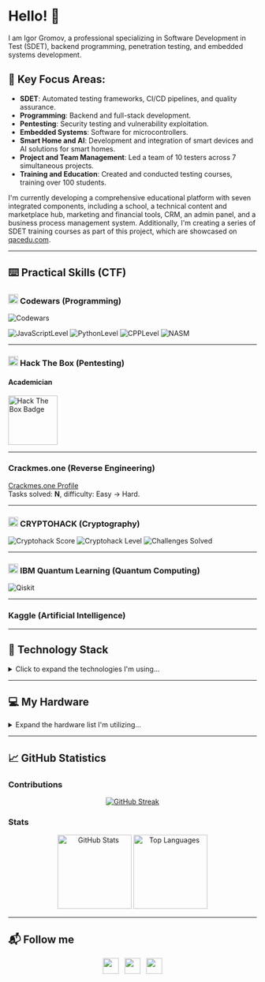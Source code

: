 # Hello! 👋

I am Igor Gromov, a professional specializing in Software Development in Test (SDET), backend programming, penetration testing, and embedded systems development.

## 🌟 Key Focus Areas:
- **SDET**: Automated testing frameworks, CI/CD pipelines, and quality assurance.
- **Programming**: Backend and full-stack development.
- **Pentesting**: Security testing and vulnerability exploitation.
- **Embedded Systems**: Software for microcontrollers.
- **Smart Home and AI**: Development and integration of smart devices and AI solutions for smart homes.
- **Project and Team Management**: Led a team of 10 testers across 7 simultaneous projects.
- **Training and Education**: Created and conducted testing courses, training over 100 students.

I'm currently developing a comprehensive educational platform with seven integrated components, including a school, a technical content and marketplace hub, marketing and financial tools, CRM, an admin panel, and a business process management system. Additionally, I'm creating a series of SDET training courses as part of this project, which are showcased on [qacedu.com](https://qacedu.com).

---

## ⌨️ Practical Skills (CTF) 

<h3> <img height="20" width="20" src="https://cdn.simpleicons.org/codewars"/> Codewars (Programming) </h3>
<img src="https://www.codewars.com/users/antivariant/badges/small" alt="Codewars">

![JavaScriptLevel](https://img.shields.io/badge/JavaScript-6_kyu-blue?logo=javascript)
![PythonLevel](https://img.shields.io/badge/Python-6_kyu-blue?logo=python)
![CPPLevel](https://img.shields.io/badge/C++-6_kyu-blue?logo=cplusplus)
![NASM](https://img.shields.io/badge/NASM(Assembler)-7_kyu-blue?logo=intel)


---

### <img height="20" width="20" src="https://cdn.simpleicons.org/hackthebox" /> Hack The Box (Pentesting)
#### Academician
<img src="https://academy.hackthebox.com/storage/badges/academician.png" alt="Hack The Box Badge" width="100">


---

### Crackmes.one (Reverse Engineering)
[Crackmes.one Profile](https://crackmes.one/user/antivariantum)  
Tasks solved: **N**, difficulty: Easy → Hard.

---

### <img height="20" width="20" src="https://cryptohack.org/static/favicon/favicon-32x32.png"> CRYPTOHACK (Cryptography)
![Cryptohack Score](https://img.shields.io/badge/dynamic/json?color=blue&label=Cryptohack%20Score&query=$.score&url=https://cryptohack.org/api/user/antivariant/&style=for-the-badge)
![Cryptohack Level](https://img.shields.io/badge/dynamic/json?color=yellow&label=Level&query=$.level&url=https://cryptohack.org/api/user/antivariant/&style=for-the-badge)
![Challenges Solved](https://img.shields.io/badge/dynamic/json?color=green&label=Challenges%20Solved&query=$.solved_challenges.length&url=https://cryptohack.org/api/user/antivariant/&style=for-the-badge)

---

### <img height="20" width="20" src="https://learning.quantum.ibm.com/favicon.ico"> IBM Quantum Learning (Quantum Computing)
![Qiskit](https://img.shields.io/badge/Qiskit-%236929C4.svg?style=for-the-badge&logo=Qiskit&logoColor=white)



---

### Kaggle (Artificial Intelligence)
<!-- **NLP Chatbot**: Implemented a chatbot using Python and spaCy.
 **AI for Security**: Built a TensorFlow-based model to identify vulnerabilities. -->

---

## 🔧 Technology Stack

<details>
<summary>Click to expand the technologies I'm using...</summary> 

A detailed list of technologies I currently use in my projects.

### Programming Languages 
![JavaScript](https://img.shields.io/badge/javascript-%23323330.svg?style=for-the-badge&logo=javascript&logoColor=%23F7DF1E)
![Python](https://img.shields.io/badge/python-3670A0?style=for-the-badge&logo=python&logoColor=ffdd54)
![Java](https://img.shields.io/badge/java-%23ED8B00.svg?style=for-the-badge&logo=openjdk&logoColor=white)
![C++](https://img.shields.io/badge/c++-%2300599C.svg?style=for-the-badge&logo=c%2B%2B&logoColor=white) 
![C#](https://img.shields.io/badge/c%23-%23239120.svg?style=for-the-badge&logo=csharp&logoColor=white)

---

### Low Level Programming (Assembler)
- **CPU**: x86_64 (NASM, MASM), ARM8 (Clang) 
- **MCU**: ESP32, ESP8266, STM32, ATmega328P, nRF52840

---

### Testing Frameworks and Utilities
![Jest](https://img.shields.io/badge/-jest-%23C21325?style=for-the-badge&logo=jest&logoColor=white)
![Selenium](https://img.shields.io/badge/-selenium-%43B02A?style=for-the-badge&logo=selenium&logoColor=white)
![cypress](https://img.shields.io/badge/-cypress-%23E5E5E5?style=for-the-badge&logo=cypress&logoColor=058a5e)
![Mocha](https://img.shields.io/badge/-mocha-%238D6748?style=for-the-badge&logo=mocha&logoColor=white)
![Playwright](https://img.shields.io/badge/-playwright-%232EAD33?style=for-the-badge&logo=playwright&logoColor=white)
![Pytest](https://img.shields.io/badge/pytest-%23ffffff.svg?style=for-the-badge&logo=pytest&logoColor=2f9fe3)
![Postman](https://img.shields.io/badge/Postman-FF6C37?style=for-the-badge&logo=postman&logoColor=white)
![Swagger](https://img.shields.io/badge/-Swagger-%23Clojure?style=for-the-badge&logo=swagger&logoColor=white)

---

### Backend Platforms, Frameworks and Libraries
![NodeJS](https://img.shields.io/badge/node.js-6DA55F?style=for-the-badge&logo=node.js&logoColor=white)
![Express.js](https://img.shields.io/badge/express.js-%23404d59.svg?style=for-the-badge&logo=express&logoColor=%2361DAFB)
![Nodemon](https://img.shields.io/badge/NODEMON-%23323330.svg?style=for-the-badge&logo=nodemon&logoColor=%BBDEAD)
![Flask](https://img.shields.io/badge/flask-%23000.svg?style=for-the-badge&logo=flask&logoColor=white)

---

### Frontend Platform, Frameworks and Libraries
![Vue.js](https://img.shields.io/badge/vuejs-%2335495e.svg?style=for-the-badge&logo=vuedotjs&logoColor=%234FC08D)
![Quasar](https://img.shields.io/badge/Quasar-16B7FB?style=for-the-badge&logo=quasar&logoColor=black)

---

### Pentesting Tools
- **The most important:** Burp Suite, Wireshark, Metasploit, Nmap, Hashcat, Airocrack-ng, URH, rtl-sdr, dsd, GQRX, SDR#, Artemis, Audacity, Kuckoo
- **Virtualisation**: VMware, VirtualBox, Docker
- **Linux network tools:** nc, ssh, curl, etc..

---

### Reverse Engineering Software and MCU Programming Platforms and frameworks
![PlatformIO](https://img.shields.io/badge/PlatformIO-%23222.svg?style=for-the-badge&logo=platformio&logoColor=%23f5822a)
![Espressif](https://img.shields.io/badge/espressif-E7352C.svg?style=for-the-badge&logo=espressif&logoColor=white)

KiCAD, Prometheus, LTspice, Ghidra, Radare 2, GDB, LLDB, STM32CubeIDE, Arduino IDE

---

### Version Control, CI/CD
![Git](https://img.shields.io/badge/git-%23F05033.svg?style=for-the-badge&logo=git&logoColor=white)
![GitHub](https://img.shields.io/badge/github-%23121011.svg?style=for-the-badge&logo=github&logoColor=white)
![GitHub Actions](https://img.shields.io/badge/github%20actions-%232671E5.svg?style=for-the-badge&logo=githubactions&logoColor=white)
![Jenkins](https://img.shields.io/badge/jenkins-%232C5263.svg?style=for-the-badge&logo=jenkins&logoColor=white)

---

### Servers and Monitoring, DevOps
![Kubernetes](https://img.shields.io/badge/kubernetes-%23326ce5.svg?style=for-the-badge&logo=kubernetes&logoColor=white)
![Docker](https://img.shields.io/badge/docker-%230db7ed.svg?style=for-the-badge&logo=docker&logoColor=white)
![Vercel](https://img.shields.io/badge/vercel-%23000000.svg?style=for-the-badge&logo=vercel&logoColor=white)
![Grafana](https://img.shields.io/badge/grafana-%23F46800.svg?style=for-the-badge&logo=grafana&logoColor=white)
![Prometheus](https://img.shields.io/badge/Prometheus-E6522C?style=for-the-badge&logo=Prometheus&logoColor=white)
![Ansible](https://img.shields.io/badge/ansible-%231A1918.svg?style=for-the-badge&logo=ansible&logoColor=white)
![Apache](https://img.shields.io/badge/apache-%23D42029.svg?style=for-the-badge&logo=apache&logoColor=white)
![Nginx](https://img.shields.io/badge/nginx-%23009639.svg?style=for-the-badge&logo=nginx&logoColor=white)

---

### Databases
![Firebase](https://img.shields.io/badge/firebase-%23039BE5.svg?style=for-the-badge&logo=firebase)
![MySQL](https://img.shields.io/badge/mysql-4479A1.svg?style=for-the-badge&logo=mysql&logoColor=white)
![MongoDB](https://img.shields.io/badge/MongoDB-%234ea94b.svg?style=for-the-badge&logo=mongodb&logoColor=white)
![MicrosoftSQLServer](https://img.shields.io/badge/Microsoft%20SQL%20Server-CC2927?style=for-the-badge&logo=microsoft%20sql%20server&logoColor=white)
![InfluxDB](https://img.shields.io/badge/InfluxDB-22ADF6?style=for-the-badge&logo=InfluxDB&logoColor=white)
![SQLite](https://img.shields.io/badge/sqlite-%2307405e.svg?style=for-the-badge&logo=sqlite&logoColor=white)


---

### IDE and Build Tools
![Visual Studio Code](https://img.shields.io/badge/Visual%20Studio%20Code-0078d7.svg?style=for-the-badge&logo=visual-studio-code&logoColor=white)
![Android Studio](https://img.shields.io/badge/android%20studio-346ac1?style=for-the-badge&logo=android%20studio&logoColor=white)
![Xcode](https://img.shields.io/badge/Xcode-007ACC?style=for-the-badge&logo=Xcode&logoColor=white)
![Jupyter Notebook](https://img.shields.io/badge/jupyter-%23FA0F00.svg?style=for-the-badge&logo=jupyter&logoColor=white)
![Vim](https://img.shields.io/badge/VIM-%2311AB00.svg?style=for-the-badge&logo=vim&logoColor=white)
![IntelliJ IDEA](https://img.shields.io/badge/IntelliJIDEA-000000.svg?style=for-the-badge&logo=intellij-idea&logoColor=white)
![Visual Studio](https://img.shields.io/badge/Visual%20Studio-5C2D91.svg?style=for-the-badge&logo=visual-studio&logoColor=white)
![Anaconda](https://img.shields.io/badge/Anaconda-%2344A833.svg?style=for-the-badge&logo=anaconda&logoColor=white)
![CMake](https://img.shields.io/badge/CMake-%23008FBA.svg?style=for-the-badge&logo=cmake&logoColor=white)
![NPM](https://img.shields.io/badge/NPM-%23CB3837.svg?style=for-the-badge&logo=npm&logoColor=white)

---

### ML/DL (AI) Libraries and Frameworks

---

### Quantum Computing
![Qiskit](https://img.shields.io/badge/Qiskit-%236929C4.svg?style=for-the-badge&logo=Qiskit&logoColor=white)
![Jupyter Notebook](https://img.shields.io/badge/jupyter-%23FA0F00.svg?style=for-the-badge&logo=jupyter&logoColor=white)
<!--OpenQASM -->

---

### Management and Organizing Software
![Jira](https://img.shields.io/badge/jira-%230A0FFF.svg?style=for-the-badge&logo=jira&logoColor=white)
![Notion](https://img.shields.io/badge/Notion-%23000000.svg?style=for-the-badge&logo=notion&logoColor=white)

</details>

---

##  💻 My Hardware

<details>
<summary>Expand the hardware list I'm utilizing...</summary>

  A detailed list of hardware I currently use for my projects, education, and research.

### Computers and Mobile Devices
- MacBook m1 Pro
- Lenovo IdeaPad L340-15irh Gaming (Core i5, Nvidia GeForce GTX1050 3Gb CUDA, 8Gb DDR4, SSD 512Gb) with dual boot Windows11 and Kali Linux
- iPhone SE2020  
- iPad Pro (11" 2nd gen)
- Xiaomi Redmi 8T (Android)

---

### Pentesting Hardware
HackRF One, RTL-SDR, nRF52840 Sniffer Dongle, RTL8192 WiFi Dongle


### Reverse Engineering Hardware
- Debuggers and firmware loaders: J-Link, ST-Link
- Development boards: STM32 (Blue Pill), ESP32 board, ES8266 board, nRF52840 dongle board, Arduino Uno R3, Arduino Nano, Arduino Mini 
- Soldering: Luckey852D
- Measurement: VC9808+, GM328, Hantek8022BE, LiteVNA

---

### OS
![macOS](https://img.shields.io/badge/mac%20os-000000?style=for-the-badge&logo=macos&logoColor=F0F0F0)
![Windows 11](https://img.shields.io/badge/Windows%2011-%230079d5.svg?style=for-the-badge&logo=Windows%2011&logoColor=white)
![Kali](https://img.shields.io/badge/Kali-268BEE?style=for-the-badge&logo=kalilinux&logoColor=white)
![iOS](https://img.shields.io/badge/iOS-000000?style=for-the-badge&logo=ios&logoColor=white)
![Android](https://img.shields.io/badge/Android-3DDC84?style=for-the-badge&logo=android&logoColor=white)
![Alpine Linux](https://img.shields.io/badge/Alpine_Linux-%230D597F.svg?style=for-the-badge&logo=alpine-linux&logoColor=white)
![Ubuntu](https://img.shields.io/badge/Ubuntu-E95420?style=for-the-badge&logo=ubuntu&logoColor=white)
![Tails](https://img.shields.io/badge/Tails%20-56347C?&style=for-the-badge&logo=tails&logoColor=white)

---

### Smart Home
![Home Assistant](https://img.shields.io/badge/home%20assistant-%2341BDF5.svg?style=for-the-badge&logo=home-assistant&logoColor=white)
![Raspberry Pi](https://img.shields.io/badge/-Raspberry_Pi-C51A4A?style=for-the-badge&logo=Raspberry-Pi)

</details>

---

## 📈 GitHub Statistics

### Contributions

<div align="center">
  <a href="https://git.io/streak-stats">
    <a href="https://git.io/streak-stats"><img src="https://github-readme-streak-stats-one-eta.vercel.app?user=antivariant&theme=dark" alt="GitHub Streak" /></a>
  </a>
</div>

### Stats
<div align="center">
  <img height="150" src="https://github-readme-stats-antivariants-projects.vercel.app/api?username=antivariant&show_icons=true&theme=dark" alt="GitHub Stats">
  <img height="150" src="https://github-readme-stats-antivariants-projects.vercel.app/api/top-langs/?username=antivariant&layout=compact&theme=dark&hide=php,html,css,Smarty,MATLAB,Mustache" alt="Top Languages">
</div>

---

## 📬 Follow me
<div align="center">
<a href="https://github.com/antivariant"><img height="32" width="32" src="https://cdn.simpleicons.org/github/yellow" /></a> &nbsp;
<a href="https://linkedin.com/in/igor-gromov-15043883"><img height="32" width="32" src="https://cdn.simpleicons.org/linkedin/yellow" /></a> &nbsp;
<a href="<a https://t.me/antivariant"><img height="32" width="32" src="https://cdn.simpleicons.org/telegram/yellow" /></a>
</div>
